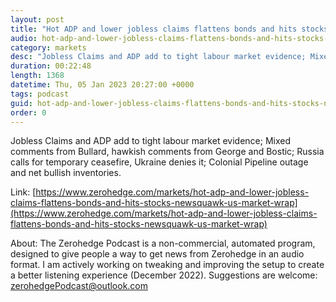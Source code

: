 ```yaml
---
layout: post
title: "Hot ADP and lower jobless claims flattens bonds and hits stocks - Newsquawk US Market Wrap"
audio: hot-adp-and-lower-jobless-claims-flattens-bonds-and-hits-stocks-newsquawk-us-market-wrap-1
category: markets
desc: "Jobless Claims and ADP add to tight labour market evidence; Mixed comments from Bullard, hawkish comments from George and Bostic; Russia calls for temporary ceasefire, Ukraine denies it; Colonial Pipeline outage and net bullish inventories."
duration: 00:22:48
length: 1368
datetime: Thu, 05 Jan 2023 20:27:00 +0000
tags: podcast
guid: hot-adp-and-lower-jobless-claims-flattens-bonds-and-hits-stocks-newsquawk-us-market-wrap-0
order: 0
---
```

Jobless Claims and ADP add to tight labour market evidence; Mixed comments from Bullard, hawkish comments from George and Bostic; Russia calls for temporary ceasefire, Ukraine denies it; Colonial Pipeline outage and net bullish inventories.

Link: [https://www.zerohedge.com/markets/hot-adp-and-lower-jobless-claims-flattens-bonds-and-hits-stocks-newsquawk-us-market-wrap](https://www.zerohedge.com/markets/hot-adp-and-lower-jobless-claims-flattens-bonds-and-hits-stocks-newsquawk-us-market-wrap)

About: The Zerohedge Podcast is a non-commercial, automated program, designed to give people a way to get news from Zerohedge in an audio format.  I am actively working on tweaking and improving the setup to create a better listening experience (December 2022).  Suggestions are welcome: [zerohedgePodcast@outlook.com](mailto:zerohedgePodcast@outlook.com)